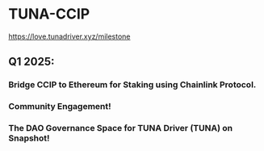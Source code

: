 # TUNA-CCIP

https://love.tunadriver.xyz/milestone

## Q1 2025:

###    Bridge CCIP to Ethereum for Staking using Chainlink Protocol. 

###    Community Engagement!

###    The DAO Governance Space for TUNA Driver (TUNA) on Snapshot!
